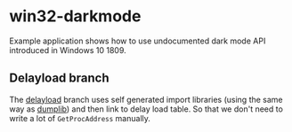 # win32-darkmode
Example application shows how to use undocumented dark mode API introduced in Windows 10 1809.

## Delayload branch
The [delayload](https://github.com/ysc3839/win32-darkmode/tree/delayload) branch uses self generated import libraries (using the same way as [dumplib](https://github.com/Mattiwatti/dumplib)) and then link to delay load table. So that we don't need to write a lot of `GetProcAddress` manually.
